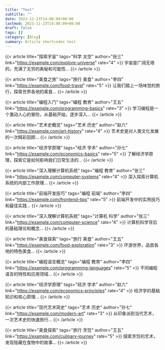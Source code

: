 ```yaml
---
title: "Test"
subtitle: ""
date: 2023-11-23T14:08:09+08:00
lastmod: 2023-11-23T14:08:09+08:00
draft: false
tags: []
category: [Blog]
summary: Article shortcodes test
---
```


{{< article title="探索宇宙" tags="科学 太空" author="张三" link="https://example.com/explore-universe" rate="4" >}}
宇宙是广阔无垠的，充满了无穷的奥秘和可能性...
{{< /article >}}

{{< article title="美食之旅" tags="旅行 美食" author="李四" link="https://example.com/food-travel" rate="5" >}}
让我们踏上一场味觉的旅行，探索世界各地的美食...
{{< /article >}}

{{< article title="编程入门" tags="编程 教育" author="王五" link="https://example.com/programming-basics" rate="3" >}}
学习编程是一个激动人心的冒险，从基础开始，逐步深入...
{{< /article >}}

{{< article title="艺术史概览" tags="艺术 历史" author="赵六" link="https://example.com/art-history" rate="4" >}}
艺术史是对人类文化发展的一次精彩回顾...
{{< /article >}}

{{< article title="经济学原理" tags="经济 学术" author="孙七" link="https://example.com/economics-basics" rate="5" >}}
了解经济学原理，探索它是如何影响我们日常生活的...
{{< /article >}}

{{< article title="深入理解计算机系统" tags="编程 教育" author="张三" link="https://example.com/computer-systems" rate="4" >}}
深入探索计算机系统的内部工作原理...
{{< /article >}}

{{< article title="前端开发技巧" tags="编程 前端" author="李四" link="https://example.com/frontend-tips" rate="5" >}}
前端开发中的实用技巧和最佳实践...
{{< /article >}}

{{< article title="深入理解计算机系统" tags="计算机 科学" author="张三" link="https://example.com/computer-science" rate="4" >}}
计算机科学背后的基础理论和概念...
{{< /article >}}

{{< article title="美食探索" tags="旅行 美食" author="王五" link="https://example.com/food-exploration" rate="3" >}}
环游世界，品尝各地的特色美食...
{{< /article >}}

{{< article title="编程语言概览" tags="编程 教育" author="李四" link="https://example.com/programming-languages" rate="5" >}}
不同编程语言的特性和应用领域...
{{< /article >}}

{{< article title="经济学原理" tags="经济 学术" author="赵六" link="https://example.com/economics-principles" rate="4" >}}
经济学的基础知识和核心原理...
{{< /article >}}

{{< article title="现代艺术简史" tags="艺术 历史" author="孙七" link="https://example.com/modern-art" rate="3" >}}
从印象派到当代艺术，一次艺术史的快速旅行...
{{< /article >}}

{{< article title="美食探索" tags="旅行 烹饪" author="王五" link="https://example.com/culinary-journey" rate="5" >}}
探索烹饪的艺术，发现隐藏在食物中的故事...
{{< /article >}}
